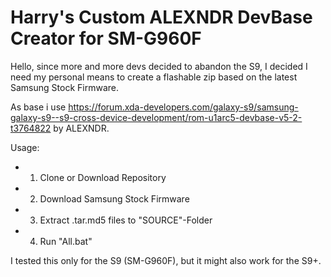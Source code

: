 # Harry's Custom ALEXNDR DevBase Creator for SM-G960F

Hello, since more and more devs decided to abandon the S9, I decided I need my personal means to create a flashable zip based on the 
latest Samsung Stock Firmware.

As base i use https://forum.xda-developers.com/galaxy-s9/samsung-galaxy-s9--s9-cross-device-development/rom-u1arc5-devbase-v5-2-t3764822
by ALEXNDR.

Usage:
-    1. Clone or Download Repository
-    2. Download Samsung Stock Firmware
-    3. Extract .tar.md5 files to "SOURCE"-Folder
-    4. Run "All.bat"
 
 I tested this only for the S9 (SM-G960F), but it might also work for the S9+.
